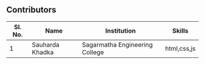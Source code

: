 ## Contributors

| Sl. No. | Name                                                           | Institution                                                         | Skills                                                             |
| ------- | -------------------------------------------------------------- | ------------------------------------------------------------------- | ------------------------------------------------------------------ |
|1        | Sauharda Khadka                                                | Sagarmatha Engineering College                                      | html,css,js                                                        |
